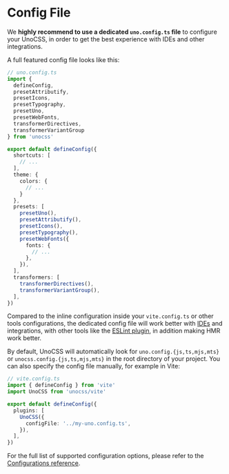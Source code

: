 # Config File

We **highly recommend to use a dedicated `uno.config.ts` file** to configure your UnoCSS, in order to get the best experience with IDEs and other integrations.

A full featured config file looks like this:

```ts twoslash
// uno.config.ts
import {
  defineConfig,
  presetAttributify,
  presetIcons,
  presetTypography,
  presetUno,
  presetWebFonts,
  transformerDirectives,
  transformerVariantGroup
} from 'unocss'

export default defineConfig({
  shortcuts: [
    // ...
  ],
  theme: {
    colors: {
      // ...
    }
  },
  presets: [
    presetUno(),
    presetAttributify(),
    presetIcons(),
    presetTypography(),
    presetWebFonts({
      fonts: {
        // ...
      },
    }),
  ],
  transformers: [
    transformerDirectives(),
    transformerVariantGroup(),
  ],
})
```

Compared to the inline configuration inside your `vite.config.ts` or other tools configurations, the dedicated config file will work better with [IDEs](/integrations/vscode) and integrations, with other tools like the [ESLint plugin](/integrations/eslint), in addition making HMR work better.

By default, UnoCSS will automatically look for `uno.config.{js,ts,mjs,mts}` or `unocss.config.{js,ts,mjs,mts}` in the root directory of your project. You can also specify the config file manually, for example in Vite:

```ts
// vite.config.ts
import { defineConfig } from 'vite'
import UnoCSS from 'unocss/vite'

export default defineConfig({
  plugins: [
    UnoCSS({
      configFile: '../my-uno.config.ts',
    }),
  ],
})
```

For the full list of supported configuration options, please refer to the [Configurations reference](/config/).
